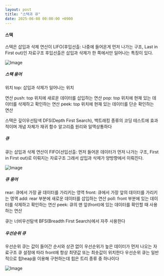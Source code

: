 ```yaml
---
layout: post
title: "스택과 큐"
date: 2025-06-08 00:00:00 +0900
---
```


#### 스택
스택은 삽입과 삭제 연산이 LIFO(후입선출: 나중에 들어온게 먼저 나가는 구조, Last in First out)인 자료구조 
후입선출은 삽입과 삭제가 한 쪽에서만 일어나는 특징이 있다. 

![Image](https://github.com/user-attachments/assets/015de99a-3c47-473b-be18-19097128c573)

##### 스택 용어 
위치
top: 삽입과 삭제가 일어나는 위치 

연산
push: top 위치에 새로운 데이터를 삽입하는 연산
pop: top 위치에 현재 있는 데이터를 삭제하고 확인하는 연산
peek: top 위치에 현재 있는 데이터를 단순 확인하는 연산 

스택은 깊이우선탐색 DFS(Depth First Search), 백트래킹 종류의 코딩 테스트에 효과적이며 개념 자체가 재귀 함수 알고리즘 원리와 일맥상통하다

##### 큐 
큐는 삽입과 삭제 연산이 FIFO(선입선출: 먼저 들어온 데이터가 먼저 나가는 구조, First in First out)로 이뤄지는 자료구조
그래서 삽입과 삭제가 양방향에서 이뤄진다.

![Image](https://github.com/user-attachments/assets/7e1e90a7-d82f-4cac-944d-7295d6b80e88)

##### 큐 용어
rear: 큐에서 가장 끝 데이터를 가리키는 영역
front: 큐에서 가장 앞의 데이터를 가리키는 영역
add: rear 부분에 새로운 데이터를 삽입하는 연산
poll: front 부분에 있는 데이터를 삭제하고 확인하는 연산
peek: 큐의 맨 앞(front)에 있는 데이터를 확인할 때 사용하는 연산 

큐는 너비우선탐색 BFS(Breadth First Search)에서 자주 사용한다 

#####  우선순위 큐 
우선순위 큐는 값이 들어간 순서와 상관 없이 우선순위가 높은 데이터가 먼저 나오는 자료구조 
큐 설정에 따라 front에 항상 최댓값 또는 최솟값이 위치한다 
우선순위 큐는 일반적으로 힙heap을 이용해 구현하는데 힙은 트리 종류 중 하나이다

![Image](https://github.com/user-attachments/assets/1449e5b7-c64f-4ce6-9d3d-036f04ac72a6)





